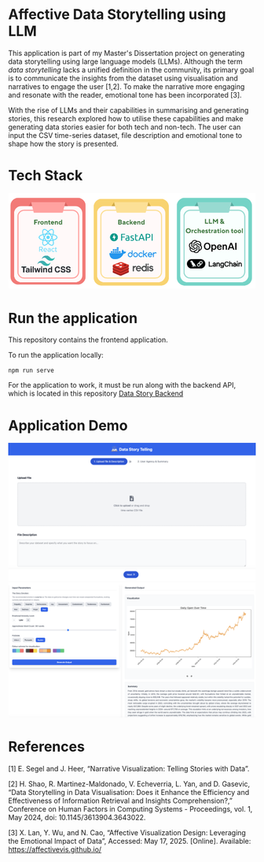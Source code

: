 # Affective Data Storytelling using LLM

This application is part of my Master's Dissertation project on generating data storytelling using large language models (LLMs). Although the term _data storytelling_ lacks a unified definition in the community, its primary goal is to communicate the insights from the dataset using visualisation and narratives to engage the user [1,2]. To make the narrative more engaging and resonate with the reader, emotional tone has been incorporated [3].

With the rise of LLMs and their capabilities in summarising and generating stories, this research explored how to utilise these capabilities and make generating data stories easier for both tech and non-tech. The user can input the CSV time-series dataset, file description and emotional tone to shape how the story is presented.

# Tech Stack

![Tech Stack for this Project](src/assets/tech-stack.png)

# Run the application

This repository contains the frontend application.

To run the application locally:

```
npm run serve
```

For the application to work, it must be run along with the backend API, which is located in this repository [Data Story Backend](https://github.com/ikenichaa/data-story-backend)

# Application Demo

![Upload Page](src/assets/upload.png)
![Data storytelling](src/assets/agency.png)

# References

​​[1] E. Segel and J. Heer, “Narrative Visualization: Telling Stories with Data”.

​[2] H. Shao, R. Martinez-Maldonado, V. Echeverria, L. Yan, and D. Gasevic, “Data Storytelling in Data Visualisation: Does it Enhance the Efficiency and Effectiveness of Information Retrieval and Insights Comprehension?,” Conference on Human Factors in Computing Systems - Proceedings, vol. 1, May 2024, doi: 10.1145/3613904.3643022.

​[3] X. Lan, Y. Wu, and N. Cao, “Affective Visualization Design: Leveraging the Emotional Impact of Data”, Accessed: May 17, 2025. [Online]. Available: https://affectivevis.github.io/
